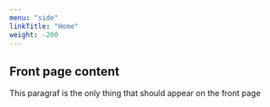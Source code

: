 ```yaml
---
menu: "side"
linkTitle: "Home"
weight: -200
---
```


## Front page content

This paragraf is the only thing that should appear on the front page
